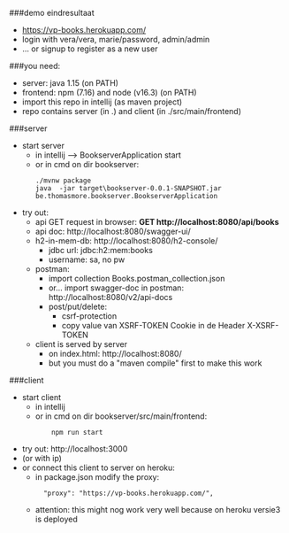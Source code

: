###demo eindresultaat
* https://vp-books.herokuapp.com/
* login with vera/vera, marie/password, admin/admin
* ... or signup to register as a new user 
  
###you need: 
  * server: java 1.15 (on PATH) 
  * frontend: npm (7.16) and node (v16.3) (on PATH)
* import this repo in intellij (as maven project)
* repo contains server (in .) and client (in ./src/main/frontend)    

###server
* start server 
  * in intellij --> BookserverApplication start 
  * or in cmd on dir bookserver:   
      ```
      ./mvnw package
      java  -jar target\bookserver-0.0.1-SNAPSHOT.jar be.thomasmore.bookserver.BookserverApplication
      ```
* try out: 
  * api GET request in browser: **GET http://localhost:8080/api/books**
  * api doc: http://localhost:8080/swagger-ui/
  * h2-in-mem-db: http://localhost:8080/h2-console/
      * jdbc url: jdbc:h2:mem:books
      * username: sa, no pw
  * postman: 
      * import collection Books.postman_collection.json
      * or... import swagger-doc in postman: http://localhost:8080/v2/api-docs
      * post/put/delete:
        * csrf-protection
        * copy value van XSRF-TOKEN Cookie in de Header X-XSRF-TOKEN
  * client is served by server 
      * on index.html:  http://localhost:8080/
      * but you must do a "maven compile" first to make this work
      
###client
* start client 
  * in intellij
  * or in cmd on dir bookserver/src/main/frontend: 
      ```
          npm run start 
      ```
* try out: http://localhost:3000
* (or with ip)   
* or connect this client to server on heroku: 
   * in package.json modify the proxy: 
      ```
        "proxy": "https://vp-books.herokuapp.com/",
      ```  
   * attention: this might nog work very well because on heroku versie3 is deployed

  